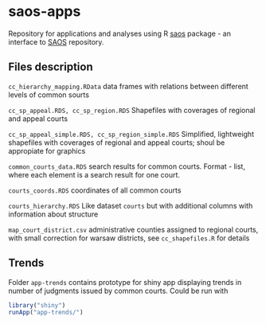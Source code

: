 # saos-apps

Repository for applications and analyses using R [saos](https://github.com/bartekch/saos) package - an interface to [SAOS](https://saos-test.icm.edu.pl/) repository. 

## Files description

`cc_hierarchy_mapping.RData` data frames with relations between different levels
of common sourts

`cc_sp_appeal.RDS, cc_sp_region.RDS` 	Shapefiles with coverages of regional and
appeal courts

`cc_sp_appeal_simple.RDS, cc_sp_region_simple.RDS`   Simplified, lightweight shapefiles with coverages of regional and appeal courts; shoul be appropiate for graphics

`common_courts_data.RDS` search results for common courts. Format - list, where each element is a search result for one court.

`courts_coords.RDS` coordinates of all common courts

`courts_hierarchy.RDS` 	Like dataset `courts` but with additional columns with information about structure

`map_court_district.csv` administrative counties assigned to regional courts, with small correction for warsaw districts, see `cc_shapefiles.R` for details

## Trends

Folder `app-trends` contains prototype for shiny app displaying trends in number
of judgments issued by common courts. Could be run with
```r
library("shiny")
runApp("app-trends/")
```
